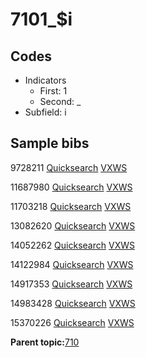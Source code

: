 # 7101\_$i

## Codes

-   Indicators
    -   First: 1
    -   Second: \_
-   Subfield: i

## Sample bibs

9728211 [Quicksearch](https://search.library.yale.edu/catalog/9728211) [VXWS](http://prodorbis.library.yale.edu:7014/vxws/GetHoldingsService?bibId=9728211)

11687980 [Quicksearch](https://search.library.yale.edu/catalog/11687980) [VXWS](http://prodorbis.library.yale.edu:7014/vxws/GetHoldingsService?bibId=11687980)

11703218 [Quicksearch](https://search.library.yale.edu/catalog/11703218) [VXWS](http://prodorbis.library.yale.edu:7014/vxws/GetHoldingsService?bibId=11703218)

13082620 [Quicksearch](https://search.library.yale.edu/catalog/13082620) [VXWS](http://prodorbis.library.yale.edu:7014/vxws/GetHoldingsService?bibId=13082620)

14052262 [Quicksearch](https://search.library.yale.edu/catalog/14052262) [VXWS](http://prodorbis.library.yale.edu:7014/vxws/GetHoldingsService?bibId=14052262)

14122984 [Quicksearch](https://search.library.yale.edu/catalog/14122984) [VXWS](http://prodorbis.library.yale.edu:7014/vxws/GetHoldingsService?bibId=14122984)

14917353 [Quicksearch](https://search.library.yale.edu/catalog/14917353) [VXWS](http://prodorbis.library.yale.edu:7014/vxws/GetHoldingsService?bibId=14917353)

14983428 [Quicksearch](https://search.library.yale.edu/catalog/14983428) [VXWS](http://prodorbis.library.yale.edu:7014/vxws/GetHoldingsService?bibId=14983428)

15370226 [Quicksearch](https://search.library.yale.edu/catalog/15370226) [VXWS](http://prodorbis.library.yale.edu:7014/vxws/GetHoldingsService?bibId=15370226)

**Parent topic:**[710](../../tags/710/710.md)

